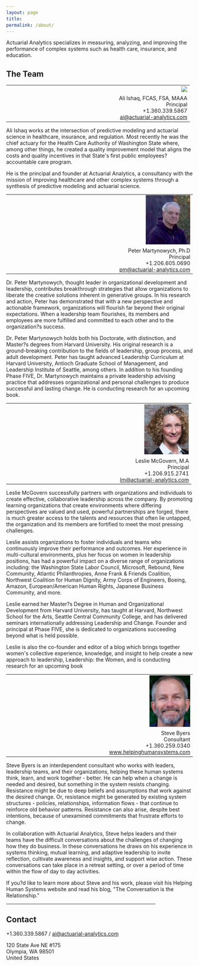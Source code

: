 ```yaml
---
layout: page
title: 
permalink: /about/
---
```


Actuarial Analytics specializes in measuring, analyzing, and improving the performance of complex systems such as health care, insurance, and education.

## The Team

<TABLE width="100%">
  <tr>
  <td align="right" width="40%"><img src="/images/profilepic-ali.png" width="120"></td>
  </tr>
  <tr>
    <td align="right"><span>Ali Ishaq, FCAS, FSA, MAAA<br/>
      Principal<br/> 
      +1.360.339.5867<br/>
      <a href="mailto:ai@actuarial-analytics.com" target="_top">ai@actuarial-analytics.com</a></span></td>
  </tr>
</TABLE>

Ali Ishaq works at the intersection of predictive modeling and actuarial science in healthcare, insurance, and regulation. Most recently he was the chief actuary for the Health Care Authority of Washington State where, among other things, he created a quality improvement model that aligns the costs and quality incentives in that State's first public employees? accountable care program. 

He is the principal and founder at Actuarial Analytics, a consultancy with the mission of improving healthcare and other complex systems through a synthesis of predictive modeling and actuarial science.

<TABLE width="100%">
  <tr>
  <td align="right" width="40%"><img src="/images/profilepic-peter.png" width="120"></TD>
  </tr>
  <tr>
      <td align="right"><span>Peter Martynowych, Ph.D<br/>
      Principal<br/> 
      +1.206.605.0690<br/>
      <a href="mailto:pm@actuarial-analytics.com" target="_top">pm@actuarial-analytics.com</a> </span></td>
   </tr>
</TABLE>

Dr. Peter Martynowych, thought leader in organizational development and leadership, contributes breakthrough strategies that allow organizations to liberate the creative solutions inherent in generative groups. In his research and action, Peter has demonstrated that with a new perspective and actionable framework, organizations will flourish far beyond their original expectations. When a leadership team flourishes, its members and employees are more fulfilled and committed to each other and to the organization?s success.

Dr. Peter Martynowych holds both his Doctorate, with distinction, and Master?s degrees from Harvard University. His original research is a ground-breaking contribution to the fields of leadership, group process, and adult development. Peter has taught advanced Leadership Curriculum at Harvard University, Antioch Graduate School of Management, and Leadership Institute of Seattle, among others. In addition to his founding Phase FIVE, Dr. Martynowych maintains a private leadership advising practice that addresses organizational and personal challenges to produce successful and lasting change. He is conducting research for an upcoming book. 



<TABLE width="100%">
  <tr>
  <td align="right" width="40%"><img src="/images/profilepic-leslie.png" width="120"></TD>
   </tr>
  <tr>
      <td align="right"><span>Leslie McGovern, M.A<br/>
      Principal<br/> 
      +1.206.915.2741<br/>
      <a href="mailto:lm@actuarial-analytics.com" target="_top">lm@actuarial-analytics.com</a> </span></td>
   </TR>
</TABLE>

Leslie McGovern successfully partners with organizations and individuals to create effective, collaborative leadership across the company. By promoting learning organizations that create environments where differing perspectives are valued and used, powerful partnerships are forged, there is much greater access to the talents and resources that often lie untapped, the organization and its members are fortified to meet the most pressing challenges.

Leslie assists organizations to foster individuals and teams who continuously improve their performance and outcomes. Her experience in multi-cultural environments, plus her focus on women in leadership positions, has had a powerful impact on a diverse range of organizations including: the Washington State Labor Council, Microsoft, Rebound, New Community, Atlantic Philanthropies, Anne Frank & Friends Coalition, Northwest Coalition for Human Dignity, Army Corps of Engineers, Boeing, Amazon, European/American Human Rights, Japanese Business Community, and more.

Leslie earned her Master?s Degree in Human and Organizational Development from Harvard University, has taught at Harvard, Northwest School for the Arts, Seattle Central Community College, and has delivered seminars internationally addressing Leadership and Change. Founder and principal at Phase FIVE, she is dedicated to organizations succeeding beyond what is held possible. 

Leslie is also the co-founder and editor of a blog which brings together women's collective experience, knowledge, and insight to help create a new approach to leadership, Leadership: the Women, and is conducting research for an upcoming book

<TABLE width="100%">
  <TR>
    <TD align="right" width="40%"><img src="/images/Steve2010Copy.jpeg" width="110"></TD>
  </TR>  
  <TR>
    <TD align="right"><span>Steve Byers <br/>
      Consultant <br/>
      +1.360.259.0340 <br>
      <a target="_blank" href="http://www.helpinghumansystems.com">www.helpinghumansystems.com</a> </span>
    </TD>
  </TR>
</TABLE>

Steve Byers is an interdependent consultant who works with leaders, leadership teams, and their organizations, helping these human systems think, learn, and work together - better. He can help when a change is needed and desired, but something in the system resists changing. Resistance might be due to deep beliefs and assumptions that work against the desired change. Or, resistance might be generated by existing system structures - policies, relationships, information flows - that continue to reinforce old behavior patterns. Resistance can also arise, despite best intentions, because of unexamined commitments that frustrate efforts to change.

In collaboration with Actuarial Analytics, Steve helps leaders and their teams have the difficult conversations about the challenges of changing how they do business. In these conversations he draws on his experience in systems thinking, mutual learning, and adaptive leadership to invite reflection, cultivate awareness and insights, and support wise action. These conversations can take place in a retreat setting, or over a period of time within the flow of day to day activities. 

If you?d like to learn more about Steve and his work, please visit his Helping Human Systems website and read his blog, "The Conversation is the Relationship."

<HR WIDTH="80%" ALIGN="center">

## Contact 

+1.360.339.5867 / [ai@actuarial-analytics.com](mailto:ai@actuarial-analytics.com)

120 State Ave NE #175 <br>
Olympia, WA 98501 <br>
United States
